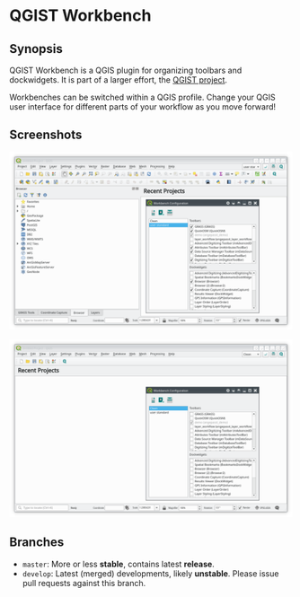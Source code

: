 # QGIST Workbench

## Synopsis

QGIST Workbench is a QGIS plugin for organizing toolbars and dockwidgets.
It is part of a larger effort, the [QGIST project](http://www.qgist.org).

Workbenches can be switched within a QGIS profile. Change your QGIS user interface for different parts of your workflow as you move forward!

## Screenshots

![Example workbench 1 configuration](https://github.com/qgist/workbench/blob/master/docs/workbench_01.png?raw=true "Example workbench 1 configuration")

![Example workbench 2 configuration](https://github.com/qgist/workbench/blob/master/docs/workbench_02.png?raw=true "Example workbench 2 configuration")

## Branches

* `master`: More or less **stable**, contains latest **release**.
* `develop`: Latest (merged) developments, likely **unstable**. Please issue pull requests against this branch.
